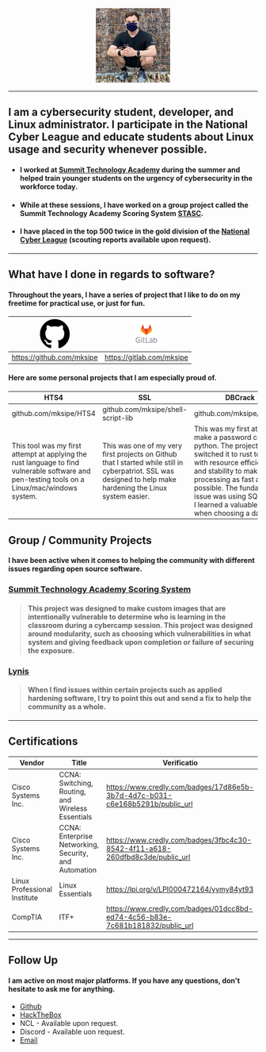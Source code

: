 
<div style="text-align:center"><img src="_layouts/assets/me.jpg" /></div>

___

## I am a cybersecurity student, developer, and Linux administrator.  I participate in the National Cyber League and educate students about Linux usage and security whenever possible.

 * #### I worked at [Summit Technology Academy](https://sta.lsr7.org/) during the summer and helped train younger students on the urgency of cybersecurity in the workforce today.
 * #### While at these sessions, I have worked on a group project called the Summit Technology Academy Scoring System [STASC](https://gitlab.com/summit-technology-academy/stasc).
* #### I have placed in the top 500 twice in the gold division of the [National Cyber League](nationalcyberleague.org) (scouting reports available upon request).

___

## What have I done in regards to software?

#### Throughout the years, I have a series of project that I like to do on my freetime for practical use, or just for fun.

| ![](_layouts/assets/github.png) | ![](_layouts/assets/gitlab.png)|
|-|-|
| <https://github.com/mksipe> | <https://gitlab.com/mksipe> |

#### Here are some personal projects that I am especially proud of.

|HTS4|SSL|DBCrack|Caecrack|
|-|-|-|-|
|github.com/mksipe/HTS4|github.com/mksipe/shell-script-lib|github.com/mksipe/dbcrack|github.com/caecrack|
|This tool was my first attempt at applying the rust language to find vulnerable software and pen-testing tools on a Linux/mac/windows system. | This was one of my very first projects on Github that I started while still in cyberpatriot. SSL was designed to help make hardening the Linux system easier. | This was my first attempt to make a password cracker in python. The project switched it to rust to help with resource efficiency and stability to make processing as fast as possible. The fundamental issue was using SQLite, and I learned a valuable lesson when choosing a database.| Caecrack was a shot as making an automatic Ceasar cipher cracker to make a mass toolkit in the National Cyber League to make the cryptography section easier.|

## Group / Community Projects

#### I have been active when it comes to helping the community with different issues regarding open source software. 

### [Summit Technology Academy Scoring System](https://gitlab.com/summit-technology-academy/stasc)

> #### This project was designed to make custom images that are intentionally vulnerable to determine who is learning in the classroom during a cybercamp session. This project was designed around modularity, such as choosing which vulnerabilities in what system and giving feedback upon completion or failure of securing the exposure.

### [Lynis](https://github.com/CISOfy/lynis)
> #### When I find issues within certain projects such as applied hardening software, I try to point this out and send a fix to help the community as a whole.

___

## Certifications

|Vendor|Title|Verificatio|
|-|-|-|
|Cisco Systems Inc. | CCNA: Switching, Routing, and Wireless Essentials | <https://www.credly.com/badges/17d86e5b-3b7d-4d7c-b031-c6e168b5291b/public_url> |
|Cisco Systems Inc. | CCNA: Enterprise Networking, Security, and Automation| <https://www.credly.com/badges/3fbc4c30-8542-4f11-a618-260dfbd8c3de/public_url>
|Linux Professional Institute| Linux Essentials|<https://lpi.org/v/LPI000472164/yymy84yt93> |
|CompTIA| ITF+|<https://www.credly.com/badges/01dcc8bd-ed74-4c56-b83e-7c681b181832/public_url>|

___

## Follow Up

#### I am active on most major platforms. If you have any questions, don't hesitate to ask me for anything.

- [Github](<https://github.com/mksipe>)
- [HackTheBox](<https://app.hackthebox.eu/users/216835>)
- NCL -  Available upon request.
- Discord - Available uon request.
- [Email](<m-sipe@protonmail.com>)